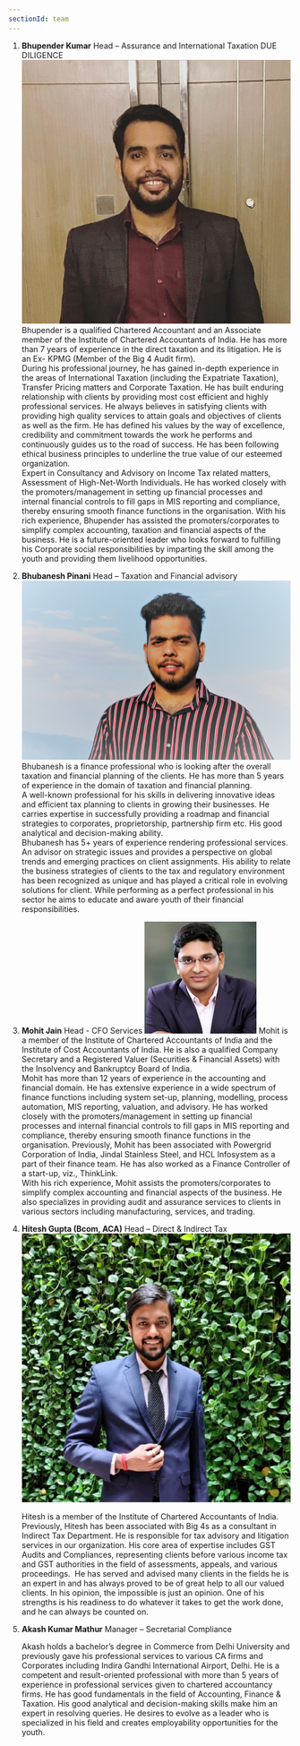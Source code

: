 ```yaml
---
sectionId: team
---
```


1. **Bhupender Kumar**  Head – Assurance and International Taxation  DUE DILIGENCE 
    ![bk](../../images/bk.png)
    Bhupender is a qualified Chartered Accountant and an Associate member of the Institute of Chartered Accountants of India. He has more than 7 years of experience in the direct taxation and its litigation. He is an Ex- KPMG (Member of the Big 4 Audit firm).  
    During his professional journey, he has gained in-depth experience in the areas of International Taxation (including the Expatriate Taxation), Transfer Pricing matters and Corporate Taxation. He has built enduring relationship with clients by providing most cost efficient and highly professional services. He always believes in satisfying clients with providing high quality services to attain goals and objectives of clients as well as the firm. He has defined his values by the way of excellence, credibility and commitment towards the work he performs and continuously guides us to the road of success. He has been following ethical business principles to underline the true value of our esteemed organization.  
    Expert in Consultancy and Advisory on Income Tax related matters, Assessment of High-Net-Worth Individuals. He has worked closely with the promoters/management in setting up financial processes and internal financial controls to fill gaps in MIS reporting and compliance, thereby ensuring smooth finance functions in the organisation. With his rich experience, Bhupender has assisted the promoters/corporates to simplify complex accounting, taxation and financial aspects of the business. He is a future-oriented leader who looks forward to fulfilling his Corporate social responsibilities by imparting the skill among the youth and providing them livelihood opportunities.  

2. **Bhubanesh Pinani**  Head – Taxation and Financial advisory  
    ![bp](../../images/bp.jpg)
    Bhubanesh is a finance professional who is looking after the overall taxation and financial planning of the clients. He has more than 5 years of experience in the domain of taxation and financial planning.  
    A well-known professional for his skills in delivering innovative ideas and efficient tax planning to clients in growing their businesses. He carries expertise in successfully providing a roadmap and financial strategies to corporates, proprietorship, partnership firm etc. His good analytical and decision-making ability.  
    Bhubanesh has 5+ years of experience rendering professional services. An advisor on strategic issues and provides a perspective on global trends and emerging practices on client assignments. His ability to relate the business strategies of clients to the tax and regulatory environment has been recognized as unique and has played a critical role in evolving solutions for client. While performing as a perfect professional in his sector he aims to educate and aware youth of their financial responsibilities.  

3. **Mohit Jain**  Head  - CFO Services
    ![mj](../../images/mj.png)
    Mohit is a member of the Institute of Chartered Accountants of India and the Institute of Cost Accountants of India. He is also a qualified Company Secretary and a Registered Valuer (Securities & Financial Assets) with the Insolvency and Bankruptcy Board of India.  
    Mohit has more than 12 years of experience in the accounting and financial domain. He has extensive experience in a wide spectrum of finance functions including system set-up, planning, modelling, process automation, MIS reporting, valuation, and advisory. He has worked closely with the promoters/management in setting up financial processes and internal financial controls to fill gaps in MIS reporting and compliance, thereby ensuring smooth finance functions in the organisation. Previously, Mohit has been associated with Powergrid Corporation of India, Jindal Stainless Steel, and HCL Infosystem as a part of their finance team. He has also worked as a Finance Controller of a start-up, viz., ThinkLink.  
    With his rich experience, Mohit assists the promoters/corporates to simplify complex accounting and financial aspects of the business. He also specializes in providing audit and assurance services to clients in various sectors including manufacturing, services, and trading.

4. **Hitesh Gupta (Bcom, ACA)**
    Head – Direct & Indirect Tax
    ![hg](../../images/hg.png)
    
    Hitesh is a member of the Institute of Chartered Accountants of India. Previously, Hitesh has been associated with Big 4s as a consultant in Indirect Tax Department. 
    He is responsible for tax advisory and litigation services in our organization. His core area of expertise includes GST Audits and Compliances, representing clients before various income tax and GST authorities in the field of assessments, appeals, and various proceedings. 
    He has served and advised many clients in the fields he is an expert in and has always proved to be of great help to all our valued clients. In his opinion, the impossible is just an opinion. One of his strengths is his readiness to do whatever it takes to get the work done, and he can always be counted on.

5. **Akash Kumar Mathur** 
    Manager – Secretarial Compliance
    <!-- ![ak](../../images/ak.png) -->
    
    Akash holds a bachelor’s degree in Commerce from Delhi University and previously gave his professional services to various CA firms and Corporates including Indira Gandhi International Airport, Delhi.
    He is a competent and result-oriented professional with more than 5 years of experience in professional services given to chartered accountancy firms. He has good fundamentals in the field of Accounting, Finance & Taxation. His good analytical and decision-making skills make him an expert in resolving queries.
    He desires to evolve as a leader who is specialized in his field and creates employability opportunities for the youth.
